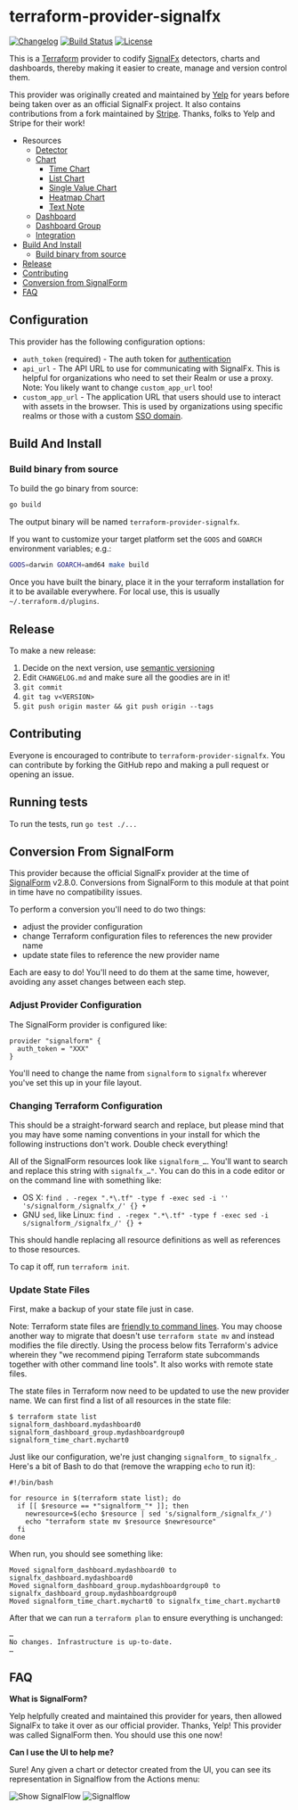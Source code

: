 # terraform-provider-signalfx

[![Changelog](https://img.shields.io/badge/changelog-right%20here-blue.svg)](https://github.com/signalfx/terraform-provider-signalfx/blob/master/CHANGELOG.md)
[![Build Status](https://travis-ci.org/Yelp/terraform-provider-signalfx.svg?branch=master)](https://travis-ci.org/Yelp/terraform-provider-signalfx)
[![License](https://img.shields.io/badge/License-Apache%202.0-blue.svg)](https://opensource.org/licenses/Apache-2.0)

This is a [Terraform](https://www.terraform.io/) provider to codify [SignalFx](http://signalfx.com) detectors, charts and dashboards, thereby making it easier to create, manage and version control them.

This provider was originally created and maintained by [Yelp](https://www.yelp.com/engineering) for years before being taken over as an official SignalFx project. It also contains contributions from a fork maintained by [Stripe](https://stripe.com/). Thanks, folks to Yelp and Stripe for their work!

* Resources
    * [Detector](https://github.com/signalfx/terraform-provider-signalfx/blob/master/docs/resources/detector.md)
    * [Chart](https://github.com/signalfx/terraform-provider-signalfx/blob/master/docs/resources/chart.md)
        * [Time Chart](https://github.com/signalfx/terraform-provider-signalfx/blob/master/docs/resources/time_chart.md)
        * [List Chart](https://github.com/signalfx/terraform-provider-signalfx/blob/master/docs/resources/list_chart.md)
        * [Single Value Chart](https://github.com/signalfx/terraform-provider-signalfx/blob/master/docs/resources/single_value_chart.md)
        * [Heatmap Chart](https://github.com/signalfx/terraform-provider-signalfx/blob/master/docs/resources/heatmap_chart.md)
        * [Text Note](https://github.com/signalfx/terraform-provider-signalfx/blob/master/docs/resources/text_note.md)
    * [Dashboard](https://github.com/signalfx/terraform-provider-signalfx/blob/master/docs/resources/dashboard.md)
    * [Dashboard Group](https://github.com/signalfx/terraform-provider-signalfx/blob/master/docs/resources/dashboard_group.md)
    * [Integration](https://github.com/signalfx/terraform-provider-signalfx/blob/master/docs/resources/integration.md)
* [Build And Install](#build-and-install)
    * [Build binary from source](#build-binary-from-source)
* [Release](#release)
* [Contributing](#contributing)
* [Conversion from SignalForm](#conversion-from-signalform)
* [FAQ](#faq)

## Configuration

This provider has the following configuration options:

* `auth_token` (required) - The auth token for [authentication](https://developers.signalfx.com/basics/authentication.html)
* `api_url` - The API URL to use for communicating with SignalFx. This is helpful for organizations who need to set their Realm or use a proxy.
 Note: You likely want to change `custom_app_url` too!
* `custom_app_url` - The application URL that users should use to interact with assets in the browser. This is used by organizations using specific realms or those with a custom [SSO domain](https://docs.signalfx.com/en/latest/admin-guide/sso.html).

## Build And Install

### Build binary from source

To build the go binary from source:

```bash
go build
```

The output binary will be named `terraform-provider-signalfx`.

If you want to customize your target platform set the `GOOS` and `GOARCH` environment variables; e.g.:
```bash
GOOS=darwin GOARCH=amd64 make build
```

Once you have built the binary, place it in the your terraform installation for it to be available everywhere. For local use, this is usually `~/.terraform.d/plugins`.

## Release

To make a new release:

1. Decide on the next version, use [semantic versioning](https://semver.org/)
1. Edit `CHANGELOG.md` and make sure all the goodies are in it!
1. `git commit`
1. `git tag v<VERSION>`
1. `git push origin master && git push origin --tags`

## Contributing
Everyone is encouraged to contribute to `terraform-provider-signalfx`. You can contribute by forking the GitHub repo and making a pull request or opening an issue.

## Running tests

To run the tests, run `go test ./...`

## Conversion From SignalForm

This provider because the official SignalFx provider at the time of [SignalForm](https://github.com/Yelp/terraform-provider-signalform) v2.8.0. Conversions from SignalForm to this module at that point in time have no compatibility issues.

To perform a conversion you'll need to do two things:
* adjust the provider configuration
* change Terraform configuration files to references the new provider name
* update state files to reference the new provider name

Each are easy to do! You'll need to do them at the same time, however, avoiding any asset changes between each step.

### Adjust Provider Configuration

The SignalForm provider is configured like:

```
provider "signalform" {
  auth_token = "XXX"
}
```

You'll need to change the name from `signalform` to `signalfx` wherever you've set this up in your file layout.

### Changing Terraform Configuration

This should be a straight-forward search and replace, but please mind that you may have some naming conventions in your install for which the following instructions don't work. Double check everything!

All of the SignalForm resources look like `signalform_…`. You'll want to search and replace this string with `signalfx_…"`. You can do this in a code editor or on the command line with something like:

* OS X: `find . -regex ".*\.tf" -type f -exec sed -i '' 's/signalform_/signalfx_/' {} +`
* GNU `sed`, like Linux: `find . -regex ".*\.tf" -type f -exec sed -i s/signalform_/signalfx_/' {} +`

This should handle replacing all resource definitions as well as references to those resources.

To cap it off, run `terraform init`.

### Update State Files

First, make a backup of your state file just in case.

Note: Terraform state files are [friendly to command lines](https://www.terraform.io/docs/commands/state/index.html#command-line-friendly). You may choose another way to migrate that doesn't use `terraform state mv` and instead modifies the file directly. Using the process below fits Terraform's advice wherein they "we recommend piping Terraform state subcommands together with other command line tools". It also works with remote state files.

The state files in Terraform now need to be updated to use the new provider name. We can first find a list of all resources in the state file:

```
$ terraform state list
signalform_dashboard.mydashboard0
signalform_dashboard_group.mydashboardgroup0
signalform_time_chart.mychart0
```

Just like our configuration, we're just changing `signalform_` to `signalfx_`. Here's a bit of Bash to do that (remove the wrapping `echo` to run it):

```
#!/bin/bash

for resource in $(terraform state list); do
  if [[ $resource == *"signalform_"* ]]; then
    newresource=$(echo $resource | sed 's/signalform_/signalfx_/')
    echo "terraform state mv $resource $newresource"
  fi
done
```

When run, you should see something like:

```
Moved signalform_dashboard.mydashboard0 to signalfx_dashboard.mydashboard0
Moved signalform_dashboard_group.mydashboardgroup0 to signalfx_dashboard_group.mydashboardgroup0
Moved signalform_time_chart.mychart0 to signalfx_time_chart.mychart0
```

After that we can run a `terraform plan` to ensure everything is unchanged:

```
…
No changes. Infrastructure is up-to-date.
…
```

## FAQ

**What is SignalForm?**

Yelp helpfully created and maintained this provider for years, then allowed SignalFx to take it over as our official provider. Thanks, Yelp! This provider was called SignalForm then. You should use this one now!

**Can I use the UI to help me?**

Sure! Any given a chart or detector created from the UI, you can see its representation in Signalflow from the Actions menu:

![Show SignalFlow](https://github.com/signalfx/terraform-provider-signalfx/raw/master/docs/show_signalflow.png)
![Signalflow](https://github.com/signalfx/terraform-provider-signalfx/raw/master/docs/signalflow.png)
